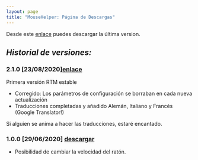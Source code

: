```yaml
---
layout: page
title: "MouseHelper: Página de Descargas"
---
```


Desde este [enlace](https://github.com/clssystem/MouseHelperReleases/releases/latest/download/Setup.exe) puedes descargar la última version.



 
## <b><i>Historial de versiones:</i></b>

### 2.1.0 [23/08/2020][enlace](https://github.com/clssystem/MouseHelperReleases/releases/download/v2.1.0/Setup.exe)
   
Primera versión RTM estable
- Corregido: Los parámetros de configuración se borraban en cada nueva actualización
- Traducciones completadas y añadido Alemán, Italiano y Francés (Google Translator!)

Si alguien se anima a hacer las traducciones, estaré encantado.


### 1.0.0 [29/06/2020] <span class="small">[descargar](https://drive.google.com/file/d/10QkAi7HHbt9kZ1G2XhPkdXRm9O1qVh7V/view?usp=sharing)</span>
   
- Posibilidad de cambiar la velocidad del ratón.



